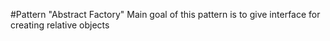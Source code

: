 #Pattern "Abstract Factory"
Main goal of this pattern is to give interface for creating relative objects